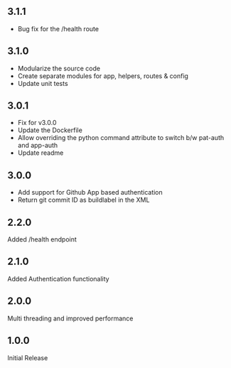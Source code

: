 ## 3.1.1

* Bug fix for the /health route

## 3.1.0

* Modularize the source code
* Create separate modules for app, helpers, routes & config
* Update unit tests

## 3.0.1

* Fix for v3.0.0
* Update the Dockerfile
* Allow overriding the python command attribute to switch b/w pat-auth and app-auth
* Update readme

## 3.0.0

* Add support for Github App based authentication
* Return git commit ID as buildlabel in the XML

## 2.2.0

Added /health endpoint

## 2.1.0

Added Authentication functionality

## 2.0.0

Multi threading and improved performance

## 1.0.0

Initial Release
